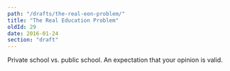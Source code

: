 ```yaml
---
path: "/drafts/the-real-eon-problem/"
title: "The Real Education Problem"
oldId: 29
date: 2016-01-24
section: "draft"
---
```

Private school vs. public school. An expectation that your opinion is valid.